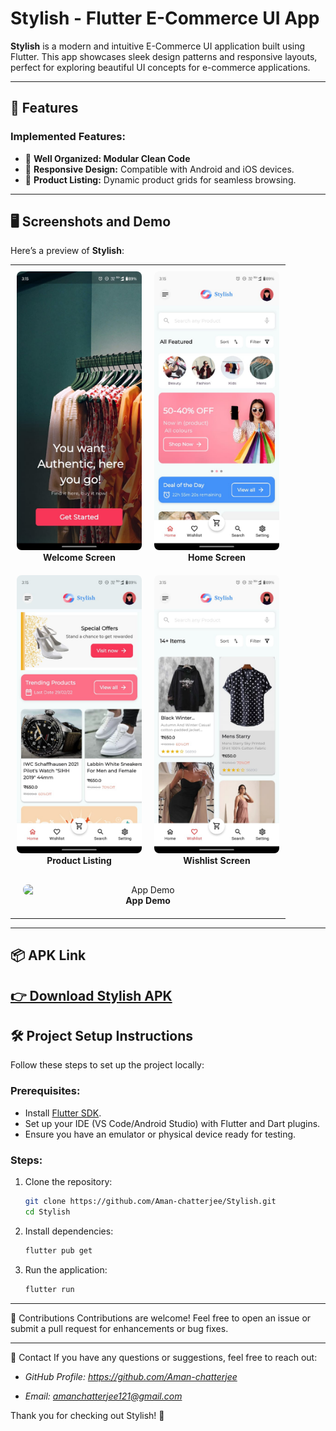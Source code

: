 # Stylish - Flutter E-Commerce UI App

**Stylish** is a modern and intuitive E-Commerce UI application built using Flutter. This app showcases sleek design patterns and responsive layouts, perfect for exploring beautiful UI concepts for e-commerce applications.

---

## 🚀 Features

### Implemented Features:
- 📖 **Well Organized: Modular Clean Code**
- 📱 **Responsive Design:** Compatible with Android and iOS devices.
- 🛒 **Product Listing:** Dynamic product grids for seamless browsing.
---

## 🖥️ Screenshots and Demo

Here’s a preview of **Stylish**:

<table>
  <tr>
    <td align="center" style="padding: 10px;">
      <img src="./screenshots/welcome_screen.jpg" alt="Welcome Screen" width="200" style="border-radius: 8px;"/>
      <br/>
      <b>Welcome Screen</b>
    </td>
    <td align="center" style="padding: 10px;">
      <img src="./screenshots/home_screen.jpg" alt="Home Screen" width="200" style="border-radius: 8px;"/>
      <br/>
      <b>Home Screen</b>
    </td>
  </tr>
  <tr>
    <td align="center" style="padding: 10px;">
      <img src="./screenshots/product_listing.jpg" alt="Product Listing" width="200" style="border-radius: 8px;"/>
      <br/>
      <b>Product Listing</b>
    </td>
    <td align="center" style="padding: 10px;">
      <img src="./screenshots/wishlist_screen.jpg" alt="Wishlist Screen" width="200" style="border-radius: 8px;"/>
      <br/>
      <b>Wishlist Screen</b>
    </td>
  </tr>
  <tr>
    <td colspan="2" align="center" style="padding: 20px;">
      <img src="./screenshots/demo.gif" alt="App Demo" width="400" style="border-radius: 8px; float: right;"/>
      <br/>
      <b>App Demo</b>
    </td>
  </tr>
</table>

---

## 📦 APK Link

[👉 Download Stylish APK](https://drive.google.com/file/d/1vcvKQPqypdUtpfmss9Il8g6-HAsUQmpS/view?usp=sharing)  
---

## 🛠️ Project Setup Instructions

Follow these steps to set up the project locally:

### Prerequisites:
- Install [Flutter SDK](https://flutter.dev/docs/get-started/install).
- Set up your IDE (VS Code/Android Studio) with Flutter and Dart plugins.
- Ensure you have an emulator or physical device ready for testing.

### Steps:
1. Clone the repository:
   ```bash
   git clone https://github.com/Aman-chatterjee/Stylish.git
   cd Stylish
   ```
2. Install dependencies:
   ```bash
   flutter pub get
   ```

3. Run the application:
   ```bash
   flutter run
   ```

---

🤝 Contributions
Contributions are welcome! Feel free to open an issue or submit a pull request for enhancements or bug fixes.

---

📧 Contact
If you have any questions or suggestions, feel free to reach out:

- *GitHub Profile: https://github.com/Aman-chatterjee*

- *Email: amanchatterjee121@gmail.com*



Thank you for checking out Stylish! 🚀
